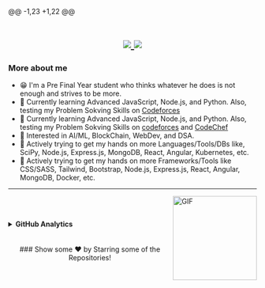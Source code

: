 @@ -1,23 +1,22 @@
<h1 align="center">
  <a href="https://git.io/typing-svg">
    <img src="https://readme-typing-svg.herokuapp.com/?lines=Greetings,Programmers!👋;I'm+Abhiyodaya+Pandey...;This+is+my+profile!&center=true&size=30">
    <img src="https://readme-typing-svg.herokuapp.com/?lines=Greetings!👋;I'm+Abhiyodaya+Pandey...;This+is+my+profile!;Star+your+fav+repos⭐;Fork+them+as+well🍴;Have+a+great+time👍&center=true&size=30">
  </a>
</h1>

### More about me

- 😁 I'm a Pre Final Year student who thinks whatever he does is not enough and strives to be more.
- 📖 Currently learning Advanced JavaScript, Node.js, and Python. Also, testing my Problem Sokving Skills on [Codeforces](https://codeforces.com/profile/abhiyodaya2002)
- 📖 Currently learning Advanced JavaScript, Node.js, and Python. Also, testing my Problem Sokving Skills on [codeforces](https://codeforces.com/profile/abhiyodaya2002) and [CodeChef](https://www.codechef.com/users/abhiyodaya2002)
- 🤟 Interested in AI/ML, BlockChain, WebDev, and DSA.
- 📑 Actively trying to get my hands on more Languages/Tools/DBs like, SciPy, Node.js, Express.js, MongoDB, React, Angular, Kubernetes, etc.
- 📑 Actively trying to get my hands on more Frameworks/Tools like CSS/SASS, Tailwind, Bootstrap, Node.js, Express.js, React, Angular, MongoDB, Docker, etc.

---
<img align="right" alt="GIF" height="170px" src="https://media.giphy.com/media/J5B1Y8QZnzXXbLQIBu/giphy.gif" />
<!-- --- -->
<!-- <img align="right" alt="GIF" height="170px" src="https://media.giphy.com/media/J5B1Y8QZnzXXbLQIBu/giphy.gif" />
### Playing Now on Spotify 🎧

[![spotify-github-profile](https://spotify-github-profile.vercel.app/api/view?uid=fwdc183ap0gdz08aet3dmm8s8&cover_image=true&theme=novatorem)](https://github.com/kittinan/spotify-github-profile)

  -->
---

<h2 align="center">Connect with me</h2>
@@ -50,9 +49,9 @@
<img align="left" alt="Pandas" width="28px" src="https://upload.wikimedia.org/wikipedia/commons/thumb/2/22/Pandas_mark.svg/1200px-Pandas_mark.svg.png"/>
<img align="left" alt="Matplotlib" width="33px" src="https://upload.wikimedia.org/wikipedia/commons/thumb/0/01/Created_with_Matplotlib-logo.svg/2048px-Created_with_Matplotlib-logo.svg.png"/>
<img align="left" alt="OpenCV" width="37px" src="https://opencv.org/wp-content/uploads/2020/07/OpenCV_logo_no_text_.png" />
<img align="left" alt="Keras" width="38px" src="https://img.stackshare.io/service/5601/keras.png" />
<!-- <img align="left" alt="Keras" width="38px" src="https://img.stackshare.io/service/5601/keras.png" />
<img align="left" alt="tensorflow" width="33px" src="https://www.pngitem.com/pimgs/m/75-753841_tensorflow-logo-transparent-hd-png-download.png" />
<img align="left" alt="PyTorch" width="38px" src="https://pytorch.org/assets/images/pytorch-logo.png" />
<img align="left" alt="PyTorch" width="38px" src="https://pytorch.org/assets/images/pytorch-logo.png" /> -->

<br/><br/>

<details>
<summary><b>GitHub Analytics</b></summary>
<img align="center" width="38%" alt="AlphaVS-76's Github Stats" src="https://github-readme-stats.vercel.app/api?username=AlphaVS-76&show_icons=true&hide_border=true&theme=algolia"/>
<img align="center" width="32%" src="https://github-readme-stats-eight-theta.vercel.app/api/top-langs/?username=AlphaVS-76&layout=compact&langs_count=8&theme=algolia"/>
<img align="center" width="38%" src="https://github-readme-streak-stats.herokuapp.com/?user=AlphaVS-76&show_icons=true&locale=en&layout=compact&theme=algolia&line_height=0" />
</details>
<br></br>
<div align="center">
### Show some ❤️ by Starring some of the Repositories!
</div>
